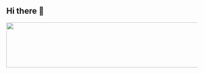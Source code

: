 ## Hi there 👋

<a href="https://github.com/devxb/gitanimals">
  <img
    src="https://render.gitanimals.org/lines/mysend12?pet-id=slime_blue"
    width="600"
    height="120"
  />
</a>
